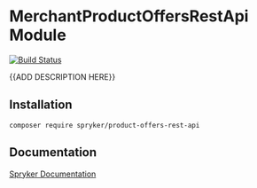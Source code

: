 # MerchantProductOffersRestApi Module
[![Build Status](https://travis-ci.org/spryker/product-offers-rest-api.svg)](https://travis-ci.org/spryker/product-offers-rest-api)

{{ADD DESCRIPTION HERE}}

## Installation

```
composer require spryker/product-offers-rest-api
```

## Documentation

[Spryker Documentation](https://documentation.spryker.com/module_guide/overview.htm)
